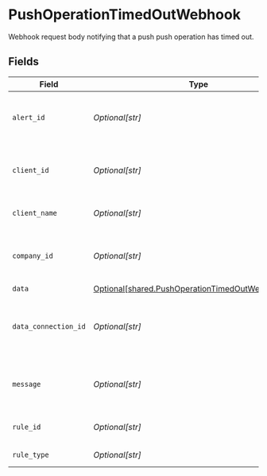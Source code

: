 # PushOperationTimedOutWebhook

Webhook request body notifying that a push push operation has timed out.


## Fields

| Field                                                                                                        | Type                                                                                                         | Required                                                                                                     | Description                                                                                                  | Example                                                                                                      |
| ------------------------------------------------------------------------------------------------------------ | ------------------------------------------------------------------------------------------------------------ | ------------------------------------------------------------------------------------------------------------ | ------------------------------------------------------------------------------------------------------------ | ------------------------------------------------------------------------------------------------------------ |
| `alert_id`                                                                                                   | *Optional[str]*                                                                                              | :heavy_minus_sign:                                                                                           | Unique identifier of the webhook event.                                                                      |                                                                                                              |
| `client_id`                                                                                                  | *Optional[str]*                                                                                              | :heavy_minus_sign:                                                                                           | Unique identifier for your client in Codat.                                                                  |                                                                                                              |
| `client_name`                                                                                                | *Optional[str]*                                                                                              | :heavy_minus_sign:                                                                                           | Name of your client in Codat.                                                                                |                                                                                                              |
| `company_id`                                                                                                 | *Optional[str]*                                                                                              | :heavy_minus_sign:                                                                                           | Unique identifier for your SMB in Codat.                                                                     | 8a210b68-6988-11ed-a1eb-0242ac120002                                                                         |
| `data`                                                                                                       | [Optional[shared.PushOperationTimedOutWebhookData]](../../models/shared/pushoperationtimedoutwebhookdata.md) | :heavy_minus_sign:                                                                                           | N/A                                                                                                          |                                                                                                              |
| `data_connection_id`                                                                                         | *Optional[str]*                                                                                              | :heavy_minus_sign:                                                                                           | Unique identifier for a company's data connection.                                                           | 2e9d2c44-f675-40ba-8049-353bfcb5e171                                                                         |
| `message`                                                                                                    | *Optional[str]*                                                                                              | :heavy_minus_sign:                                                                                           | A human-readable message about the webhook.                                                                  |                                                                                                              |
| `rule_id`                                                                                                    | *Optional[str]*                                                                                              | :heavy_minus_sign:                                                                                           | Unique identifier for the rule.                                                                              |                                                                                                              |
| `rule_type`                                                                                                  | *Optional[str]*                                                                                              | :heavy_minus_sign:                                                                                           | The type of rule.                                                                                            |                                                                                                              |